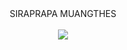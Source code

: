 <html>
  <head>
  </head>
  <body>
    <CENTER>SIRAPRAPA MUANGTHES<CENTER><br><a href="http://www.mx7.com/view2/A58jmMNuP61IATBp" target="_blank"><img border="0" src="http://www.mx7.com/i/2fe/6ddLPq.png" /></a>
  </body>
  </html>
